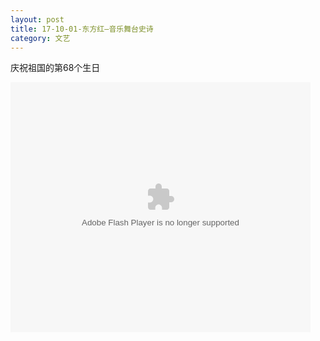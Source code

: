 ```yaml
---
layout: post
title: 17-10-01-东方红—音乐舞台史诗
category: 文艺
---
```


庆祝祖国的第68个生日

<embed src='http://player.youku.com/player.php/sid/XNjM1MTcwMzUy/v.swf' allowFullScreen='true' quality='high' width='480' height='400' align='middle' allowScriptAccess='always' type='application/x-shockwave-flash'>

